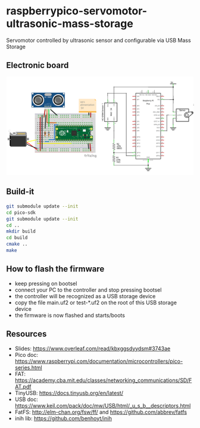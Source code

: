 # raspberrypico-servomotor-ultrasonic-mass-storage
Servomotor controlled by ultrasonic sensor and configurable via USB Mass Storage

## Electronic board

![electronic circuit](img/circuit.png)

## Build-it

```sh
git submodule update --init 
cd pico-sdk
git submodule update --init 
cd ..
mkdir build
cd build
cmake ..
make
```

## How to flash the firmware

- keep pressing on bootsel
- connect your PC to the controller and stop pressing bootsel
- the controller will be recognized as a USB storage device
- copy the file main.uf2 or test-*.uf2 on the root of this USB storage device
- the firmware is now flashed and starts/boots

## Resources

  - Slides:   https://www.overleaf.com/read/kbxggsdyydsm#3743ae
  - Pico doc: https://www.raspberrypi.com/documentation/microcontrollers/pico-series.html
  - FAT:      https://academy.cba.mit.edu/classes/networking_communications/SD/FAT.pdf
  - TinyUSB:  https://docs.tinyusb.org/en/latest/
  - USB doc:  https://www.keil.com/pack/doc/mw/USB/html/_u_s_b__descriptors.html
  - FatFS:    http://elm-chan.org/fsw/ff/ and https://github.com/abbrev/fatfs
  - inih lib: https://github.com/benhoyt/inih
